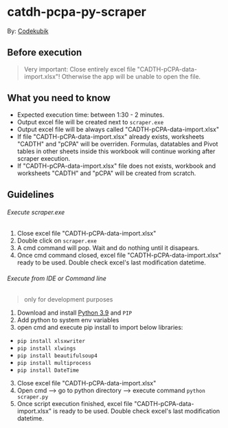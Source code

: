 # catdh-pcpa-py-scraper

By: [Codekubik](http://www.codekubik.com)

## Before execution
> Very important: Close entirely excel file "CADTH-pCPA-data-import.xlsx"! Otherwise the app will be unable to open the file.

## What you need to know
- Expected execution time: between 1:30 - 2 minutes.
- Output excel file will be created next to `scraper.exe`
- Output excel file will be always called "CADTH-pCPA-data-import.xlsx"
- If file "CADTH-pCPA-data-import.xlsx" already exists, worksheets "CADTH" and "pCPA" will be overriden. Formulas, datatables and Pivot tables in other sheets inside this workbook will continue working after scraper execution.
- If "CADTH-pCPA-data-import.xlsx" file does not exists, workbook and worksheets "CADTH" and "pCPA" will be created from scratch.

## Guidelines

###### Execute scraper.exe
1. Close excel file "CADTH-pCPA-data-import.xlsx"
1. Double click on `scraper.exe`
2. A cmd command will pop. Wait and do nothing until it disapears.
3. Once cmd command closed, excel file "CADTH-pCPA-data-import.xlsx" ready to be used. Double check excel's last modification datetime.

###### Execute from IDE or Command line 
> only for development purposes

1. Download and install [Python 3.9](https://www.python.org/downloads/release/python-390/) and `PIP`
2. Add python to system env variables
3. open cmd and execute pip install to import below libraries:
  - `pip install xlsxwriter`
  - `pip install xlwings`
  - `pip install beautifulsoup4`
  - `pip install multiprocess`
  - `pip install DateTime`
3. Close excel file "CADTH-pCPA-data-import.xlsx"
4. Open cmd --> go to python directory --> execute command `python scraper.py`
5. Once script execution finished, excel file "CADTH-pCPA-data-import.xlsx" is ready to be used. Double check excel's last modification datetime.
